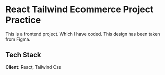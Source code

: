 
# React Tailwind Ecommerce Project Practice

This is a frontend project. Which I have coded. This design has been taken from Figma.

## Tech Stack

**Client:** React, Tailwind Css




